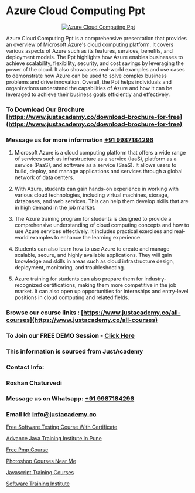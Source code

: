 # Azure Cloud Computing Ppt

<p align="center">
  <a href="https://justacademy.co/course-detail/microsoft-azure-training">
    <img src="https://justacademy.co/storage2/course_image/1708336833_course_image.png" alt="Azure Cloud Computing Ppt">
  </a>
</p>


Azure Cloud Computing Ppt is a comprehensive presentation that provides an overview of Microsoft Azure's cloud computing platform. It covers various aspects of Azure such as its features, services, benefits, and deployment models. The Ppt highlights how Azure enables businesses to achieve scalability, flexibility, security, and cost savings by leveraging the power of the cloud. It also showcases real-world examples and use cases to demonstrate how Azure can be used to solve complex business problems and drive innovation. Overall, the Ppt helps individuals and organizations understand the capabilities of Azure and how it can be leveraged to achieve their business goals efficiently and effectively.
### To Download Our Brochure [https://www.justacademy.co/download-brochure-for-free](https://www.justacademy.co/download-brochure-for-free)
### Message us for more information [+91 9987184296](https://api.whatsapp.com/send?phone=919987184296)
1) Microsoft Azure is a cloud computing platform that offers a wide range of services such as infrastructure as a service (IaaS), platform as a service (PaaS), and software as a service (SaaS). It allows users to build, deploy, and manage applications and services through a global network of data centers.

2) With Azure, students can gain hands-on experience in working with various cloud technologies, including virtual machines, storage, databases, and web services. This can help them develop skills that are in high demand in the job market.

3) The Azure training program for students is designed to provide a comprehensive understanding of cloud computing concepts and how to use Azure services effectively. It includes practical exercises and real-world examples to enhance the learning experience.

4) Students can also learn how to use Azure to create and manage scalable, secure, and highly available applications. They will gain knowledge and skills in areas such as cloud infrastructure design, deployment, monitoring, and troubleshooting.

5) Azure training for students can also prepare them for industry-recognized certifications, making them more competitive in the job market. It can also open up opportunities for internships and entry-level positions in cloud computing and related fields.

### Browse our course links : [https://www.justacademy.co/all-courses](https://www.justacademy.co/all-courses) 
### To Join our FREE DEMO Session - [Click Here](https://www.justacademy.co/register-for-course-demo)


### This information is sourced from JustAcademy
### Contact Info:
### Roshan Chaturvedi
### Message us on Whatsapp: [+91 9987184296](https://api.whatsapp.com/send?phone=919987184296)
### Email id: [info@justacademy.co](mailto:info@justacademy.co)
                
[Free Software Testing Course With Certificate](https://www.linkedin.com/pulse/free-software-testing-course-certificate-gwksc?trackingId=G7LKkr3jTku5KN%2Bq9%2FKxZw%3D%3D&lipi=urn%3Ali%3Apage%3Ad_flagship3_company_admin%3BzThijShxRS6J0WzPkYT7Lg%3D%3D)

[Advance Java Training Institute In Pune](https://www.linkedin.com/pulse/advance-java-training-institute-pune-4tkue?trackingId=T4bWbTNEaA0BBbnxoOR%2BLA%3D%3D&lipi=urn%3Ali%3Apage%3Ad_flagship3_company_admin%3Buc3eZLF6QYysxJ31cjrhRA%3D%3D)

[Free Pmp Course](https://medium.com/@ranepooja/free-pmp-course-c764ab3c4a2a)

[Photoshop Courses Near Me](https://medium.com/@kumarishimmi99/photoshop-courses-near-me-91e7c9314260)

[Javascript Training Courses](https://justacademyin.github.io/Articles/Javascript-Training-Courses)

[Software Training Institute](https://justacademyin.github.io/justacademy/software-training-institute)

